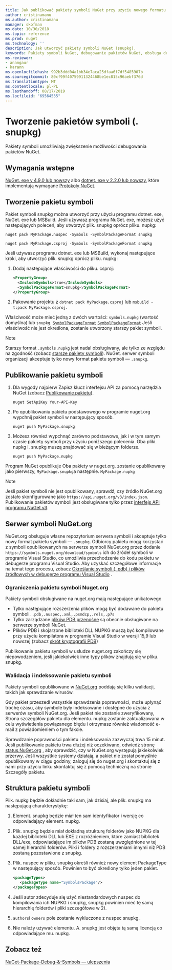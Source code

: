 ```yaml
---
title: Jak publikować pakiety symboli NuGet przy użyciu nowego formatu pakietu symboli ". snupkg" | Microsoft Docs
author: cristinamanu
ms.author: cristinamanu
manager: skofman
ms.date: 10/30/2018
ms.topic: reference
ms.prod: nuget
ms.technology: ''
description: Jak utworzyć pakiety symboli NuGet (snupkg).
keywords: Pakiety symboli NuGet, debugowanie pakietów NuGet, obsługa debugowania NuGet, symbole pakietów i konwencje pakietów symboli
ms.reviewer:
- anangaur
- karann
ms.openlocfilehash: 992b3ddd04a1bb34e7aca25dfaa6f7df5485907b
ms.sourcegitcommit: 80cf99f40759911324468be1ec815c96aebf376d
ms.translationtype: MT
ms.contentlocale: pl-PL
ms.lasthandoff: 08/17/2019
ms.locfileid: "69564535"
---
```

# <a name="creating-symbol-packages-snupkg"></a>Tworzenie pakietów symboli (. snupkg)

Pakiety symboli umożliwiają zwiększenie możliwości debugowania pakietów NuGet.

## <a name="prerequisites"></a>Wymagania wstępne

[NuGet. exe v 4.9.0 lub nowszy](https://www.nuget.org/downloads) albo [dotnet. exe v 2.2.0 lub nowszy](https://www.microsoft.com/net/download/dotnet-core/2.2), które implementują wymagane [Protokoły NuGet](../api/nuget-protocols.md).

## <a name="creating-a-symbol-package"></a>Tworzenie pakietu symboli

Pakiet symboli snupkg można utworzyć przy użyciu programu dotnet. exe, NuGet. exe lub MSBuild. Jeśli używasz programu NuGet. exe, możesz użyć następujących poleceń, aby utworzyć plik. snupkg oprócz pliku. nupkg:

```
nuget pack MyPackage.nuspec -Symbols -SymbolPackageFormat snupkg

nuget pack MyPackage.csproj -Symbols -SymbolPackageFormat snupkg
```

Jeśli używasz programu dotnet. exe lub MSBuild, wykonaj następujące kroki, aby utworzyć plik. snupkg oprócz pliku. nupkg:

1. Dodaj następujące właściwości do pliku. csproj:

    ```xml
    <PropertyGroup>
      <IncludeSymbols>true</IncludeSymbols>
      <SymbolPackageFormat>snupkg</SymbolPackageFormat>
    </PropertyGroup>
    ```

1. Pakowanie projektu z `dotnet pack MyPackage.csproj` lub `msbuild -t:pack MyPackage.csproj`.

Właściwość może mieć jedną z dwóch wartości: `symbols.nupkg` (wartość domyślna) lub `snupkg`. [`SymbolPackageFormat`](/dotnet/core/tools/csproj#symbolpackageformat) [`SymbolPackageFormat`](/dotnet/core/tools/csproj#symbolpackageformat) Jeśli właściwość nie jest określona, zostanie utworzony starszy pakiet symboli.

> [!Note]
> Starszy format `.symbols.nupkg` jest nadal obsługiwany, ale tylko ze względu na zgodność (zobacz [starsze pakiety symboli](Symbol-Packages.md)). NuGet. serwer symboli organizacji akceptuje tylko nowy format pakietu symboli — `.snupkg`.

## <a name="publishing-a-symbol-package"></a>Publikowanie pakietu symboli

1. Dla wygody najpierw Zapisz klucz interfejsu API za pomocą narzędzia NuGet (zobacz [Publikowanie pakietu](../nuget-org/publish-a-package.md)).

    ```cli
    nuget SetApiKey Your-API-Key
    ```

1. Po opublikowaniu pakietu podstawowego w programie nuget.org wypchnij pakiet symboli w następujący sposób.

    ```cli
    nuget push MyPackage.snupkg
    ```

1. Możesz również wypchnąć zarówno podstawowe, jak i w tym samym czasie pakiety symboli przy użyciu poniższego polecenia. Oba pliki. nupkg i. snupkg muszą znajdować się w bieżącym folderze.

    ```cli
    nuget push MyPackage.nupkg
    ```

Program NuGet opublikuje Oba pakiety w nuget.org. zostanie opublikowany jako pierwszy, `MyPackage.snupkg`a następnie. `MyPackage.nupkg`

> [!Note]
> Jeśli pakiet symboli nie jest opublikowany, sprawdź, czy źródło NuGet.org zostało skonfigurowane jako `https://api.nuget.org/v3/index.json`. Publikowanie pakietów symboli jest obsługiwane tylko przez [interfejs API programu NuGet v3](../api/overview.md#versioning).

## <a name="nugetorg-symbol-server"></a>Serwer symboli NuGet.org

NuGet.org obsługuje własne repozytorium serwera symboli i akceptuje tylko nowy format pakietu symboli — `.snupkg`. Odbiorcy pakietu mogą korzystać z symboli opublikowanych na serwerze symboli NuGet.org przez dodanie `https://symbols.nuget.org/download/symbols` ich do źródeł symboli w programie Visual Studio, co umożliwia przechodzenie do kodu pakietu w debugerze programu Visual Studio. Aby uzyskać szczegółowe informacje na temat tego procesu, zobacz [Określanie symboli (. pdb) i plików źródłowych w debugerze programu Visual Studio](https://docs.microsoft.com/en-us/visualstudio/debugger/specify-symbol-dot-pdb-and-source-files-in-the-visual-studio-debugger?view=vs-2017) .

### <a name="nugetorg-symbol-package-constraints"></a>Ograniczenia pakietu symboli Nuget.org

Pakiety symboli obsługiwane na nuget.org mają następujące unikatowego

- Tylko następujące rozszerzenia plików mogą być dodawane do pakietu symboli. ```.pdb,.nuspec,.xml,.psmdcp,.rels,.p7s```
- Tylko zarządzane [plików PDB przenośne](https://github.com/dotnet/corefx/blob/master/src/System.Reflection.Metadata/specs/PortablePdb-Metadata.md) są obecnie obsługiwane na serwerze symboli NuGet.
- Plików PDB i skojarzone biblioteki DLL NUPKG muszą być kompilowane przy użyciu kompilatora w programie Visual Studio w wersji 15,9 lub nowszej (zobacz [skrót kryptografii PDB](https://github.com/dotnet/roslyn/issues/24429))

Publikowanie pakietu symboli w usłudze nuget.org zakończy się niepowodzeniem, jeśli jakiekolwiek inne typy plików znajdują się w pliku. snupkg.

### <a name="symbol-package-validation-and-indexing"></a>Walidacja i indeksowanie pakietu symboli

Pakiety symboli opublikowane w [NuGet.org](https://www.nuget.org/) poddają się kilku walidacji, takich jak sprawdzanie wirusów.

Gdy pakiet przeszedł wszystkie sprawdzenia poprawności, może upłynąć trochę czasu, aby symbole były indeksowane i dostępne do użycia z serwerów symboli NuGet.org. Jeśli pakiet nie zostanie zweryfikowany, Strona szczegółów pakietu dla elementu. nupkg zostanie zaktualizowana w celu wyświetlenia powiązanego błędu i otrzymasz również wiadomość e-mail z powiadomieniem o tym fakcie.

Sprawdzanie poprawności pakietu i indeksowania zazwyczaj trwa 15 minut. Jeśli publikowanie pakietu trwa dłużej niż oczekiwano, odwiedź stronę [status.NuGet.org](https://status.nuget.org/) , aby sprawdzić, czy w NuGet.org występują jakiekolwiek przerwy. Jeśli wszystkie systemy działają, a pakiet nie został pomyślnie opublikowany w ciągu godziny, zaloguj się do nuget.org i skontaktuj się z nami przy użyciu linku skontaktuj się z pomocą techniczną na stronie Szczegóły pakietu.

## <a name="symbol-package-structure"></a>Struktura pakietu symboli

Plik. nupkg będzie dokładnie taki sam, jak dzisiaj, ale plik. snupkg ma następującą charakterystykę:

1) Element. snupkg będzie miał ten sam identyfikator i wersję co odpowiadający element. nupkg.
2) Plik. snupkg będzie miał dokładną strukturę folderów jako NUPKG dla każdej biblioteki DLL lub EXE z rozróżnieniem, które zamiast bibliotek DLL/exe, odpowiadające im plików PDB zostaną uwzględnione w tej samej hierarchii folderów. Pliki i foldery z rozszerzeniami innymi niż PDB zostaną pozostawione z snupkg.
3) Plik. nuspec w pliku. snupkg określi również nowy element PackageType w następujący sposób. Powinien to być określony tylko jeden pakiet.

   ```xml
   <packageTypes>
      <packageType name="SymbolsPackage"/>
   </packageTypes>
   ```

4) Jeśli autor zdecyduje się użyć niestandardowych nuspec do kompilowania ich NUPKG i snupkg, snupkg powinien mieć tę samą hierarchię folderów i pliki szczegółowe w 2).
5) ```authors```i ```owners``` pole zostanie wykluczone z nuspec snupkg.
6) Nie należy używać <license> elementu. A. snupkg jest objęta tą samą licencją co odpowiadające mu. nupkg.

## <a name="see-also"></a>Zobacz też

[NuGet-Package-Debug-&-Symbols — ulepszenia](https://github.com/NuGet/Home/wiki/NuGet-Package-Debugging-&-Symbols-Improvements)
